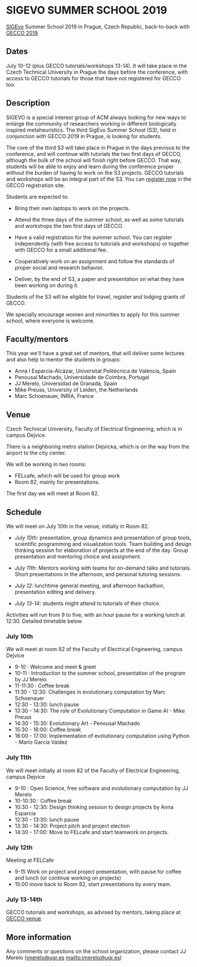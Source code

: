 # SIGEVO     SUMMER     SCHOOL 2019

[SIGEvo](https://sigevo.org) Summer School 2019 in Prague, Czech Republic, back-to-back with
[GECCO 2019](http://gecco-2019.sigevo.org/). 

## Dates

July 10-12 (plus GECCO tutorials/workshops 13-14). It will take
place in the Czech Technical University in Prague the days before the conference, with
access to GECCO tutorials for those that have not registered for GECCO too.

## Description

SIGEVO is a special interest group of ACM always looking for new ways
to enlarge the community of researchers working in different
biologically inspired metaheuristics. The third SigEvo Summer School
(S3), held in conjunction with GECCO 2019 in Prague, is looking for
students.

The core of the third S3 will take place in Prague in the days
previous to the conference, and will continue with tutorials the two
first days of GECCO, although the bulk of the school will finish right
before GECCO. That way, students will be able
to enjoy and learn during the conference proper without the burden of
having to work on the S3 projects. GECCO tutorials and 
workshops will be an integral part of the S3. You
can [register now](http://www.cvent.com/d/66q2lw/4W) in the GECCO
registration site.


Students are expected to:

- Bring their own laptops to work on the projects.

- Attend the three days of the summer school, as well as some
  tutorials and workshops the two first days of GECCO.

- Have a valid registration for the summer school. You can register
  independently (with free access to tutorials and workshops) or
  together with GECCO for a small additional fee.

- Cooperatively work on an assignment and follow the standards of
    proper social and research behavior.
	
- Deliver, by the end of S3, a paper and presentation on what they
  have been working on during it. 

Students of the S3 will be eligible for travel, register and lodging
grants of GECCO.

We specially encourage women and minorities to apply for this summer
school, where everyone is welcome. 

## Faculty/mentors

This year we'll have a great set of mentors, that will deliver some
lectures and also help to mentor the students in groups:


* Anna I Esparcia-Alcázar, Universitat Politècnica de València, Spain
* Penousal Machado, Universidade de Coimbra, Portugal
* JJ Merelo, Universidad de Granada, Spain
* Mike Preuss, University of Leiden, the Netherlands
* Marc Schoenauer, INRIA, France

## Venue

Czech Technical University, Faculty of Electrical Engineering, which is in campus Dejvice.

There is a neighboring metro station Dejvicka, which is on the way
from the airport to the city center.

We will be working in two rooms:

* FELcafe, which will be used for group work 
* Room 82, mainly for presentations. 

The first day we will meet at Room 82.

## Schedule


We will meet on July 10th in the venue, initially in Room 82.

- *July 10th*: presentation, group dynamics and presentation of group
  tools, scientific programming and visualization tools. Team building
  and design thinking session for elaboration of projects at the end
  of the day. Group presentation and mentoring choice and
  assignment.

- *July 11th*: Mentors working with teams for on-demand talks and
  tutorials. Short presentations in the afternoon, and personal
  tutoring sessions.
- *July 12*: lunchtime general meeting, and afternoon hackathon,
  presentation editing and delivery.
- *July 13-14*: students might attend to tutorials of their choice.

Activities will run from 9 to five, with an hour pause for a working
lunch at 12:30. Detailed timetable below

### July 10th

We will meet at room 82 of the Faculty of Electrical Engineering,
campus Dejvice

* 9-10 : Welcome and meet & greet
* 10-11 : Introduction to the summer school, presentation of the
  program by JJ Merelo
* 11-11:30 : Coffee break
* 11:30 - 12:30: Challenges in evolutionary computation by Marc
  Schoenauer
* 12:30 - 13:30: lunch pause
* 13:30 - 14:30: The role of Evolutionary Computation in Game AI -
  Mike Preuss
* 14:30 - 15:30: Evolutionary Art - Penousal Machado
* 15:30 - 16:00: Coffee break
* 16:00 - 17:00: Implementation of evolutionary computation using
  Python - Mario García Valdez
  
### July 11th

We will meet initially at room 82 of the Faculty of Electrical Engineering,
campus Dejvice

* 9-10 : Open Science, free software and evolutionary computation by JJ Merelo
* 10-10:30 : Coffee break
* 10:30 - 12:30: Design thinking session to design projects by Anna Esparcia
* 12:30 - 13:30: lunch pause
* 13:30 - 14:30: Project pitch and project election
* 14:30 - 17:00: Move to FELcafe and start teamwork on projects.

### July 12th

Meeting at FELCafe

* 9-15 Work on project and project presentation, with pause for coffee
  and lunch (or continue working on projects)
* 15:00 move back to Room 82, start presentations by every team.

### July 13-14th

GECCO tutorials and workshops, as advised by mentors, taking place at
[GECCO venue](https://gecco2019.sigevo.org).

## More information

Any comments or questions on the school organization, please contact
JJ Merelo (jmerelo@ugr.es <mailto:jmerelo@ugr.es>)




